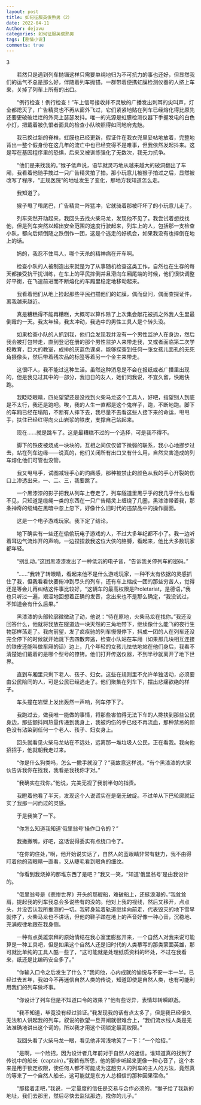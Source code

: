 ```yaml
---
layout: post
title: 如何征服英俊熟男（2）
date: 2022-04-11
Author: dejavu
categories: 如何征服英俊熟男
tags: [剧情小说]
comments: true
--- 
```

3

&emsp;&emsp;若然只是遇到列车抛锚这样只需要单纯地归为不可抗力的事也还好，但显然我们的运气不总是那么好，伴随着列车抛锚，一群带着便携虹膜检测仪器的人挤上车来，关掉了列车上所有的出口。  

&emsp;&emsp;“例行检查！例行检查！”车上信号接收并不灵敏的广播发出刺耳的尖叫声，灯全都熄灭了，广告精灵也不再从窗外飞过，它们紧紧地贴在列车已经熔化得比原先还要更破破烂烂的外壳上瑟瑟发抖。唯一的光源是虹膜检测仪器下手握发电的白色小灯，把戴着被仇恨者面具的检查小队映照得如同地府鬼魅。  

&emsp;&emsp;我已换过新的脊椎，虹膜也已经更新，假证件在我衣兜里妥帖地放着，完整地背出一整个假身份在这几年的流亡中也已经变得不是难事，但我依然发起抖来。这是写在基因程序里的恐惧，后来又被训练强化了无数次，我无力抗争。  

&emsp;&emsp;“他们是来找我的。”猴子低声说，语毕就灵巧地从越来越大的破洞翻出了车厢，我看着他随手拽过一只广告精灵拍了拍。那小玩意儿被猴子拍过之后，显然被改写了程序，“正规医院”的地址发生了变化，那地方我知道怎么走。  

&emsp;&emsp;我知道了。  

&emsp;&emsp;猴子甩了甩尾巴，广告精灵一阵猛冲，它就骑着那被吓坏了的小玩意儿走了。  

&emsp;&emsp;列车突然开动起来，我回头去找火柴马龙，发现他不见了。我尝试着想找找他，但是列车突然以超出安全范围的速度行驶起来，列车上的人，包括那一支检查小队，都向后倾倒随之跌倒作一团，这是个逃走的好机会，如果我没有也摔倒在地上的话。  

&emsp;&emsp;妈的，我忍不住骂人，哪个天杀的精神病在开车啊。  

&emsp;&emsp;检查小队的人被制造出来就是为了从事随机检查这类工作，自然也在生存的每天都接受抗干扰训练，在车上的平民摔倒并且滑向车厢尾端的时候，他们很快调整好平衡，在飞速前进而不断熔化的车厢里稳定地移动起来。  

&emsp;&emsp;我看着他们从地上捡起那些平民扫描他们的虹膜，偶而盘问，偶而查探证件，离我越来越近。  

&emsp;&emsp;真是糟糕得不能再糟糕，大概可以算作除了上次集会献花被抓之外我人生里最倒霉的一天。我太年轻，我太冲动，我选中的男性工具人是个转头没。  

&emsp;&emsp;如果检查小队的人抓到我，他们会发现我并没有一个男性监护人在身边，然后我会被打包带走，直到登记在册的那个男性监护人来带走我，又或者面临第二次学校教育，巨大的教室，成排的灰蓝色课桌，能够探查到任何一张女孩儿面孔的无死角摄像头，然后带着残次品的标签等着另一个金主来带走。  

&emsp;&emsp;这很吓人，我不能过这种生活。虽然这种消息是不会在报纸或者广播里出现的，但是我见过其中的一部分，我旧日的友人，她们同我说，不宜久留，快跑快跑。  

&emsp;&emsp;我眨眨眼睛，四处望望还是没找到火柴马龙这个工具人，好吧，指望别人到底是不太行，我还是跑吧。唉，我的人生一直都是这个鬼样子，跑，不断地跑。脚下的车厢已经在塌陷，不断有人摔下去，我尽量不去看这些人接下来的命运，甩甩手，扶住已经红得向火山岩浆的铁皮，支撑自己站起来。  

&emsp;&emsp;现在......就是跳车了。这是最糟糕不过的一个选择，可是我不得不。  

&emsp;&emsp;脚下的铁皮被烧成一块块的，互相之间仅仅留下微弱的联系，我小心地挪步过去，站在列车边缘——说真的，他们关闭所有出口又有什么用，自然灾害造成的列车熔化他们可管也没管。  

&emsp;&emsp;我又甩甩手，试图减轻手心的灼痛感，那种被禁止的颜色从我的手心开裂的伤口上渗透出来，一、二、三，我要跳了。  

&emsp;&emsp;一个黑漆漆的影子把我从列车上卷走了，列车隧道里黑乎乎的我几乎什么也看不见，只知道是缆绳一类的东西在一只广告精灵上缠绕了几圈，黑漆漆带着我，那条神奇的缆绳在黑暗中忽上忽下，好像什么旧时代的违禁品中的操作画面。  

&emsp;&emsp;这是一个电子游戏玩家。我下定了结论。  

&emsp;&emsp;地下确实有一些还在偷偷玩电子游戏的人，不过大多年纪都不小了。我一边听着耳边气流炸开的声响，一边捏捏救我这位大侠的胳膊，看起来，他比大多数玩家都年轻。  

&emsp;&emsp;“别乱动。”这团黑漆漆发出了一种低沉的电子音，“告诉我关停列车的密码。”  

&emsp;&emsp;“......”我转了转眼睛，看起来他不是什么游戏玩家，一种不太有依据的灵感抓住了我，但我看看快要俯冲到尽头的列车，还有车上缩成一团的那些穷苦人，觉得还是等会儿再纠结这件事比较好，“这辆车的最高权限是Proletariat，是德语，”我也只听过一遍，艰涩地回想着正确的发音，念出来也不是那么确定，“我没试过，不知道会有什么后果。”  

&emsp;&emsp;黑漆漆的头部轮廓微微动了动，他说：“待在原地，火柴马龙在找你。”我还没回答什么，他就将我放在隧道边一块天然的三角地带下，继续像什么能飞的夜行生物那样荡走了。我向前望，发了疯疾驰的列车慢慢停下，抖成一团的人在列车还没完全停下的时候就开始跳下去四散奔逃，检查小队站在车厢（如果那几块相互连接的铁皮还能叫做车厢的话）边上，几个年轻的女孩儿怯怯地站在他们身后，我看不清楚她们戴着的是哪个型号的镣铐。他们打开传送仪器，不到半秒就离开了地下世界。  

&emsp;&emsp;直到车厢里只剩下老人、孩子、妇女。这些在规则里不允许单独活动，必须要由公民陪同的人，可是公民已经逃走了。他们聚集在列车下，摆出悲痛欲绝的样子。  

&emsp;&emsp;车头撞在岩壁上发出轰然一声响，列车停下了。  

&emsp;&emsp;我跑过去，做我唯一能做的事情，将那些害怕得无法下车的人搀扶到那些公民身边，那些颤抖同热量传递到我身上，我被灼伤的手已经不再流血，那种禁忌的颜色没有沾染到任何一个老人、孩子、妇女身上。  

&emsp;&emsp;回头就看见火柴马龙站在不远处，远离那一堆垃圾人公民，正在看我。我向他招招手，他就朝我走过来。  

&emsp;&emsp;“你是什么狗类吗，怎么一撒手就没了？”我故意这样说，“有个黑漆漆的大家伙告诉我你在找我，我看是我找你才对。”  

&emsp;&emsp;“我确实在找你。”他说，完美无视了我前半句的指责。  

&emsp;&emsp;我瞪着他看了半天，发现这个人说谎实在是毫无破绽。不过单从下巴轮廓就证实了我那一闪而过的灵感。  

&emsp;&emsp;于是我笑了一下。  

&emsp;&emsp;“你怎么知道我知道‘俄里翁号’操作口令的？”  

&emsp;&emsp;我撇撇嘴，好吧，这话说得委实有点绕口令了。  

&emsp;&emsp;“在你的住处，”啊，他开始说实话了，自然人的蓝眼睛非常有魅力，我不由得盯着他的蓝眼睛一直看，又从睫毛看到眼角的细纹。  

&emsp;&emsp;“你看到我烧掉的那堆东西了是吧？”我又一笑，“知道‘俄里翁号’是由我设计的。  

&emsp;&emsp;“俄里翁号是《悲惨世界》开头的那艘船，难破船上，还挺浪漫的。”我耸耸肩，提起我的列车我总会多说些有的没的。他对上我的视线，然后又移开，点点头，并没否认我所推测的一切。我转身延着轨道继续向前走，代表毁灭的地下雪早就停了，火柴马龙也不讲话，但他的鞋子踏在地上的声音好像一种心音，沉稳地、充满规律地跟在我身侧。  

&emsp;&emsp;一种有点英雄崇拜的原始情结在我心室里膨胀开来，一个自然人对我来说可能算是一种工具吧，但是如果这个自然人还是旧时代的人类摹写的那类蒙面英雄，那可就比单纯的工具人酷一些了，“这可能就是处理纸质资料的坏处，不过在我看来，纸还是比编码安全多了。”  

&emsp;&emsp;“你输入口令之后发生了什么？”我问他，心内成就的愉悦与不安一半一半，已经过去五年，我如今不再迷信自然人类的传说，知道即使是自然人类，也有可能利用我们的列车做坏事。  

&emsp;&emsp;“你设计了列车但是不知道口令的效果？”他有些讶异，表情却转瞬即逝。  

&emsp;&emsp;“我不知道，毕竟没有经过验证。”我发现我的话有点太多了，但是我已经很久无法和人讲起我的列车，叙说的欲望一旦开闸就很难合上，“我们流水线人类是无法准确地讲出这个词的，所以我才用这个词锁定最高权限。”  

&emsp;&emsp;我回头看了火柴马龙一眼，看见他非常浅地笑了一下：“一个险招。”  

&emsp;&emsp;“是啊，一个险招，因为设计者几年前对于自然人的迷信。谁知道真的找到了传说中的船长（captain）。”我若有所思，他的脚步听起来更像一种心音了，这个本来是用于锁定权限，使任何人都不可能成为这趟穷人的列车的主人的方法，竟然真的等来了一个自然人船长，这可能就是东方人总相信的那种因果宿命。”  

&emsp;&emsp;“那接着走吧，”我说，一定量度的信任是交易与合作必须的，“猴子给了我新的地址，我们去那里，然后尽快去监狱那边，找你的儿子。”  
